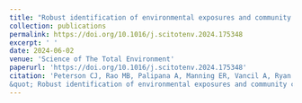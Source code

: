 ```yaml
---
title: "Robust identification of environmental exposures and community characteristics predictive of rapid lung disease progression."
collection: publications
permalink: https://doi.org/10.1016/j.scitotenv.2024.175348
excerpt: ' '
date: 2024-06-02
venue: 'Science of The Total Environment'
paperurl: 'https://doi.org/10.1016/j.scitotenv.2024.175348'
citation: 'Peterson CJ, Rao MB, Palipana A, Manning ER, Vancil A, Ryan P, Brokamp C, Kramer E, Szczesniak RD, Gecili E. (2024).
&quot; Robust identification of environmental exposures and community characteristics predictive of rapid lung disease progression.&quot; <i> Science of The Total Environment.</i> 2024 Nov 10;950:175348. doi:10.1017/cts.2024.532.'
---
```

